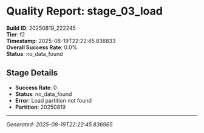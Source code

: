 # Quality Report: stage_03_load

**Build ID**: 20250819_222245  
**Tier**: f2  
**Timestamp**: 2025-08-19T22:22:45.836833  
**Overall Success Rate**: 0.0%  
**Status**: no_data_found

## Stage Details

- **Success Rate**: 0
- **Status**: no_data_found
- **Error**: Load partition not found
- **Partition**: 20250819

---
*Generated: 2025-08-19T22:22:45.836965*
